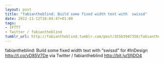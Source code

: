 ```yaml
---
layout: post
title: "fabiantheblind: Build some fixed width text with  swissd"
date: 2012-11-12T16:04:47+01:00
tags:
- IFTTT
- Twitter / fabiantheblind
tumblr_url: http://fabiantheblind.tumblr.com/post/35563947358/fabiantheblind-build-some-fixed-width-text-with
---
```

fabiantheblind: Build some fixed width text with “swissd” for #InDesign http://t.co/vD85V7De
via Twitter / fabiantheblind http://bit.ly/SfjDO4

